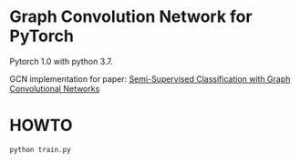 # Graph Convolution Network for PyTorch

Pytorch 1.0 with python 3.7.

GCN implementation for paper: [Semi-Supervised Classification with Graph Convolutional Networks](https://arxiv.org/pdf/1609.02907.pdf)

# HOWTO
```
python train.py
```

